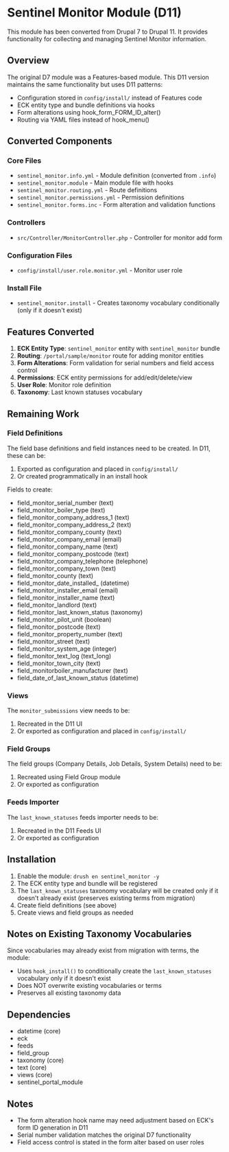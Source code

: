 # Sentinel Monitor Module (D11)

This module has been converted from Drupal 7 to Drupal 11. It provides functionality for collecting and managing Sentinel Monitor information.

## Overview

The original D7 module was a Features-based module. This D11 version maintains the same functionality but uses D11 patterns:
- Configuration stored in `config/install/` instead of Features code
- ECK entity type and bundle definitions via hooks
- Form alterations using hook_form_FORM_ID_alter()
- Routing via YAML files instead of hook_menu()

## Converted Components

### Core Files
- `sentinel_monitor.info.yml` - Module definition (converted from `.info`)
- `sentinel_monitor.module` - Main module file with hooks
- `sentinel_monitor.routing.yml` - Route definitions
- `sentinel_monitor.permissions.yml` - Permission definitions
- `sentinel_monitor.forms.inc` - Form alteration and validation functions

### Controllers
- `src/Controller/MonitorController.php` - Controller for monitor add form

### Configuration Files
- `config/install/user.role.monitor.yml` - Monitor user role

### Install File
- `sentinel_monitor.install` - Creates taxonomy vocabulary conditionally (only if it doesn't exist)

## Features Converted

1. **ECK Entity Type**: `sentinel_monitor` entity with `sentinel_monitor` bundle
2. **Routing**: `/portal/sample/monitor` route for adding monitor entities
3. **Form Alterations**: Form validation for serial numbers and field access control
4. **Permissions**: ECK entity permissions for add/edit/delete/view
5. **User Role**: Monitor role definition
6. **Taxonomy**: Last known statuses vocabulary

## Remaining Work

### Field Definitions
The field base definitions and field instances need to be created. In D11, these can be:
1. Exported as configuration and placed in `config/install/`
2. Or created programmatically in an install hook

Fields to create:
- field_monitor_serial_number (text)
- field_monitor_boiler_type (text)
- field_monitor_company_address_1 (text)
- field_monitor_company_address_2 (text)
- field_monitor_company_county (text)
- field_monitor_company_email (email)
- field_monitor_company_name (text)
- field_monitor_company_postcode (text)
- field_monitor_company_telephone (telephone)
- field_monitor_company_town (text)
- field_monitor_county (text)
- field_monitor_date_installed_ (datetime)
- field_monitor_installer_email (email)
- field_monitor_installer_name (text)
- field_monitor_landlord (text)
- field_monitor_last_known_status (taxonomy)
- field_monitor_pilot_unit (boolean)
- field_monitor_postcode (text)
- field_monitor_property_number (text)
- field_monitor_street (text)
- field_monitor_system_age (integer)
- field_monitor_text_log (text_long)
- field_monitor_town_city (text)
- field_monitorboiler_manufacturer (text)
- field_date_of_last_known_status (datetime)

### Views
The `monitor_submissions` view needs to be:
1. Recreated in the D11 UI
2. Or exported as configuration and placed in `config/install/`

### Field Groups
The field groups (Company Details, Job Details, System Details) need to be:
1. Recreated using Field Group module
2. Or exported as configuration

### Feeds Importer
The `last_known_statuses` feeds importer needs to be:
1. Recreated in the D11 Feeds UI
2. Or exported as configuration

## Installation

1. Enable the module: `drush en sentinel_monitor -y`
2. The ECK entity type and bundle will be registered
3. The `last_known_statuses` taxonomy vocabulary will be created only if it doesn't already exist (preserves existing terms from migration)
4. Create field definitions (see above)
5. Create views and field groups as needed

## Notes on Existing Taxonomy Vocabularies

Since vocabularies may already exist from migration with terms, the module:
- Uses `hook_install()` to conditionally create the `last_known_statuses` vocabulary only if it doesn't exist
- Does NOT overwrite existing vocabularies or terms
- Preserves all existing taxonomy data

## Dependencies

- datetime (core)
- eck
- feeds
- field_group
- taxonomy (core)
- text (core)
- views (core)
- sentinel_portal_module

## Notes

- The form alteration hook name may need adjustment based on ECK's form ID generation in D11
- Serial number validation matches the original D7 functionality
- Field access control is stated in the form alter based on user roles
